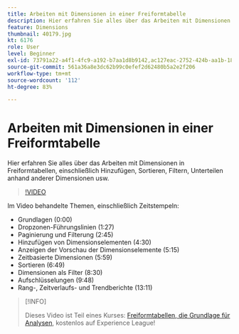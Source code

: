 ```yaml
---
title: Arbeiten mit Dimensionen in einer Freiformtabelle
description: Hier erfahren Sie alles über das Arbeiten mit Dimensionen in Freiformtabellen, einschließlich Hinzufügen, Sortieren, Filtern, Unterteilen anhand anderer Dimensionen usw.
feature: Dimensions
thumbnail: 40179.jpg
kt: 6176
role: User
level: Beginner
exl-id: 73791a22-a4f1-4fc9-a192-b7aa1d8b9142,ac127eac-2752-424b-aa1b-18a9688d42db
source-git-commit: 561a36a8e3dc62b99c0efef2d62480b5a2e2f206
workflow-type: tm+mt
source-wordcount: '112'
ht-degree: 83%

---
```


# Arbeiten mit Dimensionen in einer Freiformtabelle

Hier erfahren Sie alles über das Arbeiten mit Dimensionen in Freiformtabellen, einschließlich Hinzufügen, Sortieren, Filtern, Unterteilen anhand anderer Dimensionen usw.

>[!VIDEO](https://video.tv.adobe.com/v/40179/?quality=12&learn=on)

Im Video behandelte Themen, einschließlich Zeitstempeln:

* Grundlagen (0:00)
* Dropzonen-Führungslinien (1:27)
* Paginierung und Filterung (2:45)
* Hinzufügen von Dimensionselementen (4:30)
* Anzeigen der Vorschau der Dimensionselemente (5:15)
* Zeitbasierte Dimensionen (5:59)
* Sortieren (6:49)
* Dimensionen als Filter (8:30)
* Aufschlüsselungen (9:48)
* Rang-, Zeitverlaufs- und Trendberichte (13:11)

>[!INFO]
>
> Dieses Video ist Teil eines Kurses: [Freiformtabellen, die Grundlage für Analysen](https://experienceleague.adobe.com/?recommended=Analytics-U-1-2020.3), kostenlos auf Experience League!
